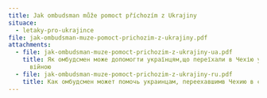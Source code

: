 ```yaml
---
title: Jak ombudsman může pomoct příchozím z Ukrajiny
situace:
  - letaky-pro-ukrajince
file: jak-ombudsman-muze-pomoct-prichozim-z-ukrajiny.pdf
attachments:
  - file: jak-ombudsman-muze-pomoct-prichozim-z-ukrajiny-ua.pdf
    title: Як омбудсмен може допомогти українцям,що переїхали в Чехію у зв’язку з
      війною
  - file: jak-ombudsman-muze-pomoct-prichozim-z-ukrajiny-ru.pdf
    title: Как омбудсмен может помочь украинцам, переехавшимв Чехию в связи с войной
---
```


